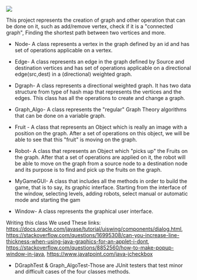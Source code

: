 ![](https://i.imgur.com/FJk2Z3V.png)

This project represents the creation of graph and other operation that can be done on it, such as add/remove vertex, check if it is a "connected graph", Finding the shortest path between two vertices and more.

- Node- A class represents a vertex in the graph defined by an id and has set of operations applicable on a vertex.

- Edge- A class represents an edge in the graph defined by Source and destination vertices and has set of operations applicable on a directional edge(src,dest) in a (directional) weighted graph. 

- Dgraph- A class represents a directional weighted graph.
It has two data structure from type of hash map that represents the vertices and the edges. This class has all the operations to create and change a graph.

- Graph_Algo- A class represents the "regular" Graph Theory algorithms that can be done on a variable graph.

- Fruit - A class that represents an Object which is really an image with a position on the graph. After a set of operations on this object, we will be able to see that this "fruit" is moving on the graph.

- Robot- A class that represents an Object which "picks up" the Fruits on the graph. After that a set of operations are applied on it, the robot will be able to move on the graph from a source node to a destination node and its purpose is to find and pick up the fruits on the graph.

- MyGameGUI- A class that includes all the methods in order to build the game, that is to say, its graphic interface. Starting from the 
interface of the window, selecting levels, adding robots, select manual or automatic mode and starting the gam

- Window- A class represents the graphical user interface.

Writing this class We used These links:
https://docs.oracle.com/javase/tutorial/uiswing/components/dialog.html,
https://stackoverflow.com/questions/16995308/can-you-increase-line-thickness-when-using-java-graphics-for-an-applet-i-dont,
https://stackoverflow.com/questions/8852560/how-to-make-popup-window-in-java,
https://www.javatpoint.com/java-jcheckbox

- DGraphTest & Graph_AlgoTest-Those are JUnit testers that test minor and difficult cases of the four classes methods.

